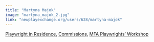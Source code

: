 ```yaml
---
title: "Martyna Majok"
image: "martyna_majok_2.jpg"
link: "newplayexchange.org/users/628/martyna-majok"
---
```


[Playwright in Residence](/programs/collaboration-fund), [Commissions](/programs/commissions), [MFA Playwrights’ Workshop](/programs/mfa-playwrights-workshop)
